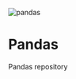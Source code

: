 ![pandas](https://github.com/ElmarUhl/Pandas/assets/157088447/8cc9be92-6336-4b8d-b373-ad834b52cbe2)

# Pandas
Pandas repository
